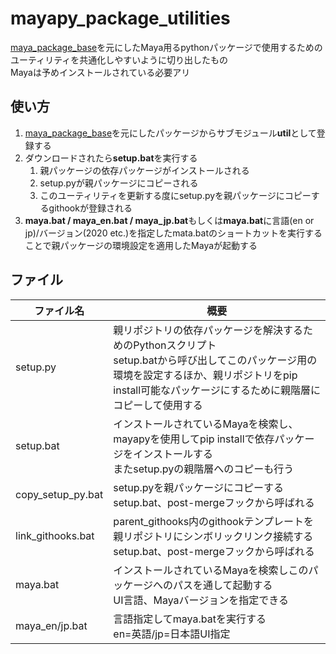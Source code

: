 # mayapy_package_utilities
[maya_package_base](https://github.com/kissiy179/mayapy_package_base)を元にしたMaya用るpythonパッケージで使用するためのユーティリティを共通化しやすいように切り出したもの  
Mayaは予めインストールされている必要アリ

## 使い方
1. [maya_package_base](https://github.com/kissiy179/mayapy_package_base)を元にしたパッケージからサブモジュール**util**として登録する
1. ダウンロードされたら**setup.bat**を実行する
    1. 親パッケージの依存パッケージがインストールされる
    1. setup.pyが親パッケージにコピーされる
    1. このユーティリティを更新する度にsetup.pyを親パッケージにコピーするgithookが登録される
1. **maya.bat / maya_en.bat / maya_jp.bat**もしくは**maya.bat**に言語(en or jp)/バージョン(2020 etc.)を指定したmata.batのショートカットを実行することで親パッケージの環境設定を適用したMayaが起動する

## ファイル
| ファイル名 | 概要 |
| ---- | ---- |
| setup.py | 親リポジトリの依存パッケージを解決するためのPythonスクリプト<br>setup.batから呼び出してこのパッケージ用の環境を設定するほか、親リポジトリをpip install可能なパッケージにするために親階層にコピーして使用する |
| setup.bat | インストールされているMayaを検索し、mayapyを使用してpip installで依存パッケージをインストールする<br>またsetup.pyの親階層へのコピーも行う |
| copy_setup_py.bat | setup.pyを親パッケージにコピーする<br>setup.bat、post-mergeフックから呼ばれる |
| link_githooks.bat | parent_githooks内のgithookテンプレートを親リポジトリにシンボリックリンク接続する<br>setup.bat、post-mergeフックから呼ばれる |
| maya.bat | インストールされているMayaを検索しこのパッケージへのパスを通して起動する<br>UI言語、Mayaバージョンを指定できる |
| maya_en/jp.bat | 言語指定してmaya.batを実行する<br>en=英語/jp=日本語UI指定 |
